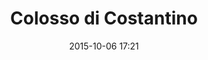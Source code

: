 ---
title: Colosso di Costantino
layout: post
date: 2015-10-06 17:21
numero: 42
image: 42_mano_costantino.png
thumb: 42_mano_costantino.svg
wiki: https://it.wikipedia.org/wiki/Statua_colossale_di_Costantino_I
source: https://commons.wikimedia.org/wiki/File:Hand_Constantine_Musei_Capitolini_MC786.jpg
source-name: Wikimedia Commons
autore: luca corsato
social-autore: https://twitter.com/lucacorsato
social-idea: https://twitter.com/domenica_pate
idea: Domenica Pate
tags:
- uomo
- persona storica
- id. Pate
---